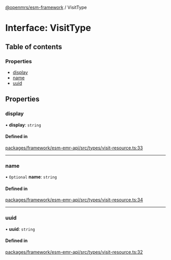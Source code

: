 [@openmrs/esm-framework](../API.md) / VisitType

# Interface: VisitType

## Table of contents

### Properties

- [display](VisitType.md#display)
- [name](VisitType.md#name)
- [uuid](VisitType.md#uuid)

## Properties

### display

• **display**: `string`

#### Defined in

[packages/framework/esm-emr-api/src/types/visit-resource.ts:33](https://github.com/openmrs/openmrs-esm-core/blob/main/packages/framework/esm-emr-api/src/types/visit-resource.ts#L33)

___

### name

• `Optional` **name**: `string`

#### Defined in

[packages/framework/esm-emr-api/src/types/visit-resource.ts:34](https://github.com/openmrs/openmrs-esm-core/blob/main/packages/framework/esm-emr-api/src/types/visit-resource.ts#L34)

___

### uuid

• **uuid**: `string`

#### Defined in

[packages/framework/esm-emr-api/src/types/visit-resource.ts:32](https://github.com/openmrs/openmrs-esm-core/blob/main/packages/framework/esm-emr-api/src/types/visit-resource.ts#L32)
